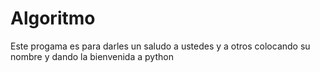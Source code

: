 # Algoritmo
Este progama es para darles un saludo a ustedes y a otros colocando su nombre y dando la bienvenida a python 
